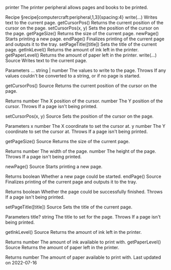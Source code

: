 printer
The printer peripheral allows pages and books to be printed.

Recipe
§recipe[computercraft:peripheral,1,3]{spacing:4}
write(...)	Writes text to the current page.
getCursorPos()	Returns the current position of the cursor on the page.
setCursorPos(x, y)	Sets the position of the cursor on the page.
getPageSize()	Returns the size of the current page.
newPage()	Starts printing a new page.
endPage()	Finalizes printing of the current page and outputs it to the tray.
setPageTitle([title])	Sets the title of the current page.
getInkLevel()	Returns the amount of ink left in the printer.
getPaperLevel()	Returns the amount of paper left in the printer.
write(...)
Source
Writes text to the current page.

Parameters
... string | number The values to write to the page.
Throws
If any values couldn't be converted to a string, or if no page is started.

getCursorPos()
Source
Returns the current position of the cursor on the page.

Returns
number The X position of the cursor.
number The Y position of the cursor.
Throws
If a page isn't being printed.

setCursorPos(x, y)
Source
Sets the position of the cursor on the page.

Parameters
x number The X coordinate to set the cursor at.
y number The Y coordinate to set the cursor at.
Throws
If a page isn't being printed.

getPageSize()
Source
Returns the size of the current page.

Returns
number The width of the page.
number The height of the page.
Throws
If a page isn't being printed.

newPage()
Source
Starts printing a new page.

Returns
boolean Whether a new page could be started.
endPage()
Source
Finalizes printing of the current page and outputs it to the tray.

Returns
boolean Whether the page could be successfully finished.
Throws
If a page isn't being printed.

setPageTitle([title])
Source
Sets the title of the current page.

Parameters
title? string The title to set for the page.
Throws
If a page isn't being printed.

getInkLevel()
Source
Returns the amount of ink left in the printer.

Returns
number The amount of ink available to print with.
getPaperLevel()
Source
Returns the amount of paper left in the printer.

Returns
number The amount of paper available to print with.
Last updated on 2022-07-16